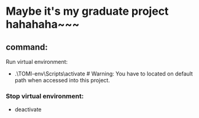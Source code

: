 # Maybe it's my graduate project hahahaha~~~
## command:
Run virtual environment: 
- .\TOMI-env\Scripts\activate  # Warning: You have to located on default path when accessed into this project.
### Stop virtual environment: 
- deactivate

